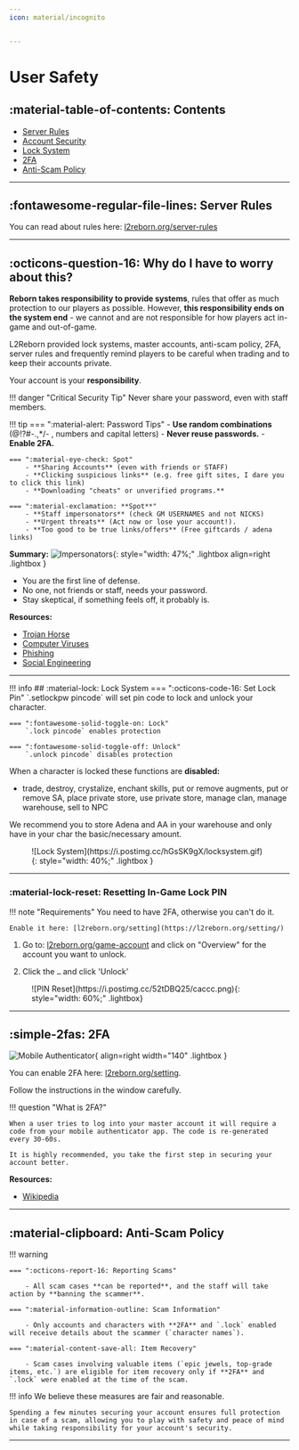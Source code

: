```yaml
---
icon: material/incognito


---
```


# User Safety

## :material-table-of-contents: Contents
- [Server Rules](#server-rules)
- [Account Security](#why-do-i-have-to-worry-about-this)
- [Lock System](#lock-system)
- [2FA](#2fa)
- [Anti-Scam Policy](#anti-scam-policy)
<hr>

## :fontawesome-regular-file-lines: Server Rules

You can read about rules here: [l2reborn.org/server-rules](https://l2reborn.org/server-rules/)
<hr>

## :octicons-question-16: Why do I have to worry about this?

**Reborn takes responsibility to provide systems**, rules that offer as much protection to our players as possible. However, **this responsibility ends on the system end** - we cannot and are not responsible for how players act in-game and out-of-game. 

L2Reborn provided lock systems, master accounts, anti-scam policy, 2FA, server rules and frequently remind players to be careful when trading and to keep their accounts private. 

Your account is your **responsibility**.

!!! danger "Critical Security Tip"
    Never share your password, even with staff members.

!!! tip
    === ":material-alert: Password Tips"
        - **Use random combinations** (@!?#-.,*/- , numbers and capital letters)
        - **Never reuse passwords.**
        - **Enable 2FA.**

    === ":material-eye-check: Spot"
        - **Sharing Accounts** (even with friends or STAFF)
        - **Clicking suspicious links** (e.g. free gift sites, I dare you to click this link)
        - **Downloading "cheats" or unverified programs.**

    === ":material-exclamation: **Spot**"
        - **Staff impersonators** (check GM USERNAMES and not NICKS)
        - **Urgent threats** (Act now or lose your account!).
        - **Too good to be true links/offers** (Free giftcards / adena links)


**Summary:**
![Impersonators](https://i.postimg.cc/KvPHW2Wq/fakeimpersonators-1.png){: style="width: 47%;" .lightbox align=right .lightbox } <br>

- You are the first line of defense.
- No one, not friends or staff, needs your password.
- Stay skeptical, if something feels off, it probably is.

**Resources:**

- [Trojan Horse](https://computer.howstuffworks.com/trojan-horse.htm?s1sid=p72jxahoyuw542hapz3ymntx&srch_tag=cr5h2zidpuzx5tq2happ4z4nbvrw2ac4)
- [Computer Viruses](https://computer.howstuffworks.com/virus.htm?s1sid=eel1e9ghs7mx46h94ct1qipt&srch_tag=zxjxanufcg27gc3f5j5suqausw7tl6lw)
- [Phishing](https://computer.howstuffworks.com/phishing.htm)
- [Social Engineering](https://www.okta.com/identity-101/social-engineering/)
<hr>
!!! info
    ## :material-lock: Lock System
    === ":octicons-code-16: Set Lock Pin"
        `.setlockpw pincode` will set pin code to lock and unlock your character.

    === ":fontawesome-solid-toggle-on: Lock"
        `.lock pincode` enables protection

    === ":fontawesome-solid-toggle-off: Unlock"
        `.unlock pincode` disables protection

When a character is locked these functions are **disabled:**

- trade, destroy, crystalize, enchant skills, put or remove augments, put or remove SA, place private store, use private store, manage clan, manage warehouse, sell to NPC

We recommend you to store Adena and AA in your warehouse and only have in your char the basic/necessary amount.
<figure markdown="1">
![Lock System](https://i.postimg.cc/hGsSK9gX/locksystem.gif){: style="width: 40%;" .lightbox }
</figure>
<hr>

### :material-lock-reset: Resetting In-Game Lock PIN
!!! note "Requirements"
    You need to have 2FA, otherwise you can't do it. 
    
    Enable it here: [l2reborn.org/setting](https://l2reborn.org/setting/)

1. Go to: [l2reborn.org/game-account](https://l2reborn.org/game-account/) and click on "Overview" for the account you want to unlock.

2. Click the `…` and click 'Unlock'

<figure markdown="1">
![PIN Reset](https://i.postimg.cc/52tDBQ25/caccc.png){: style="width: 60%;" .lightbox}
</figure>

<hr>

## :simple-2fas: 2FA
![Mobile Authenticator](https://upload.wikimedia.org/wikipedia/commons/0/0f/Aegis_Authenticator_3.2_screenshot.png){ align=right width="140" .lightbox }

You can enable 2FA here: [l2reborn.org/setting](https://l2reborn.org/setting/). 

Follow the instructions in the window carefully.

!!! question "What is 2FA?"

    When a user tries to log into your master account it will require a code from your mobile authenticator app. The code is re-generated every 30-60s.

    It is highly recommended, you take the first step in securing your account better.

**Resources:**

- [Wikipedia](https://en.wikipedia.org/wiki/Multi-factor_authentication#Mobile_phone-based_authentication)
<hr>

## :material-clipboard: Anti-Scam Policy

!!! warning

    === ":octicons-report-16: Reporting Scams"

        - All scam cases **can be reported**, and the staff will take action by **banning the scammer**.

    === ":material-information-outline: Scam Information"

        - Only accounts and characters with **2FA** and `.lock` enabled will receive details about the scammer (`character names`).

    === ":material-content-save-all: Item Recovery"

        - Scam cases involving valuable items (`epic jewels, top-grade items, etc.`) are eligible for item recovery only if **2FA** and `.lock` were enabled at the time of the scam.

!!! info
    We believe these measures are fair and reasonable. 

    Spending a few minutes securing your account ensures full protection in case of a scam, allowing you to play with safety and peace of mind while taking responsibility for your account's security.


<hr>


